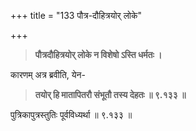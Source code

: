 +++
title = "133 पौत्र-दौहित्रयोर् लोके"

+++
> **पौत्रदौहित्रयोर् लोके न विशेषो ऽस्ति धर्मतः ।**

कारणम् अत्र ब्रवीति, येन-

> **तयोर् हि मातापितरौ संभूतौ तस्य देहतः  ॥ ९.१३३ ॥**

पुत्रिकापुत्रस्तुतिः पूर्वविध्यर्था ॥ ९.१३३ ॥